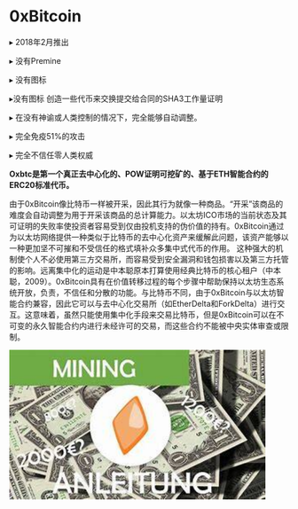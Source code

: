 # 0xBitcoin

<p>▸ 2018年2月推出 </p>
<p>▸ 没有Premine</p>
<p>▸ 没有图标 </p>
<p>▸没有图标 创造一些代币来交换提交给合同的SHA3工作量证明</p>
<p>▸ 在没有神谕或人类控制的情况下，完全能够自动调整。 </p>
<p>▸ 完全免疫51%的攻击 </p>
<p>▸ 完全不信任零人类权威</p>

**Oxbtc是第一个真正去中心化的、POW证明可挖矿的、基于ETH智能合约的ERC20标准代币。**

由于0xBitcoin像比特币一样被开采，因此其行为就像一种商品。“开采”该商品的难度会自动调整为用于开采该商品的总计算能力。以太坊ICO市场的当前状态及其可证明的失败率使投资者容易受到仅由投机支持的伪价值的持有。0xBitcoin通过为以太坊网络提供一种类似于比特币的去中心化资产来缓解此问题，该资产能够以一种更加坚不可摧和不受信任的格式填补众多集中式代币的作用。
这种强大的机制使个人不必使用第三方交易所，而容易受到安全漏洞和钱包损害以及第三方托管的影响。远离集中化的运动是中本聪原本打算使用经典比特币的核心租户（中本聪，2009）。0xBitcoin具有在价值转移过程的每个步骤中帮助保持以太坊生态系统开放，负责，不信任和分散的功能。与比特币不同，由于0xBitcoin与以太坊智能合约兼容，因此它可以与去中心化交易所（如EtherDelta和ForkDelta）进行交互。这意味着，虽然只能使用集中化手段来交易比特币，但是0xBitcoin可以在不可变的永久智能合约内进行未经许可的交易，而这些合约不能被中央实体审查或限制。

<img src="OIP (1).jpg" alt="OIP (1)" style="zoom:150%;" />

